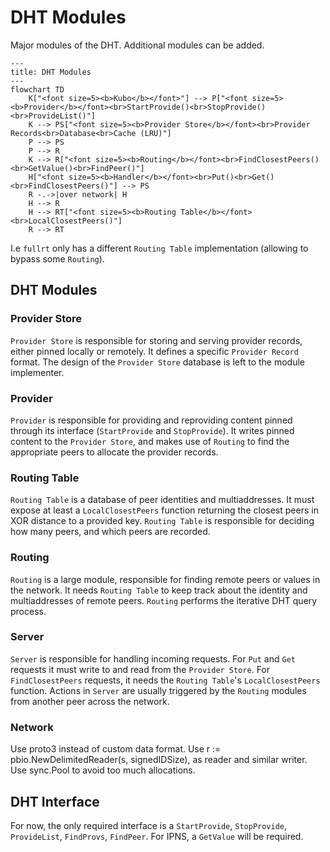 # DHT Modules

Major modules of the DHT. Additional modules can be added.

```mermaid
---
title: DHT Modules
---
flowchart TD
    K["<font size=5><b>Kubo</b></font>"] --> P["<font size=5><b>Provider</b></font><br>StartProvide()<br>StopProvide()<br>ProvideList()"]
    K --> PS["<font size=5><b>Provider Store</b></font><br>Provider Records<br>Database<br>Cache (LRU)"]
    P --> PS
    P --> R
    K --> R["<font size=5><b>Routing</b></font><br>FindClosestPeers()<br>GetValue()<br>FindPeer()"]
    H["<font size=5><b>Handler</b></font><br>Put()<br>Get()<br>FindClosestPeers()"] --> PS
    R -.->|over network| H
    H --> R
    H --> RT["<font size=5><b>Routing Table</b></font><br>LocalClosestPeers()"]
    R --> RT
```

I.e `fullrt` only has a different `Routing Table` implementation (allowing to bypass some `Routing`).

## DHT Modules

### Provider Store

`Provider Store` is responsible for storing and serving provider records, either pinned locally or remotely. It defines a specific `Provider Record` format. The design of the `Provider Store` database is left to the module implementer.

### Provider

`Provider` is responsible for providing and reproviding content pinned through its interface (`StartProvide` and `StopProvide`). It writes pinned content to the `Provider Store`, and makes use of `Routing` to find the appropriate peers to allocate the provider records.

### Routing Table

`Routing Table` is a database of peer identities and multiaddresses. It must expose at least a `LocalClosestPeers` function returning the closest peers in XOR distance to a provided key. `Routing Table` is responsible for deciding how many peers, and which peers are recorded.

### Routing

`Routing` is a large module, responsible for finding remote peers or values in the network. It needs `Routing Table` to keep track about the identity and multiaddresses of remote peers. `Routing` performs the iterative DHT query process.

### Server

`Server` is responsible for handling incoming requests. For `Put` and `Get` requests it must write to and read from the `Provider Store`. For `FindClosestPeers` requests, it needs the `Routing Table`'s `LocalClosestPeers` function. Actions in `Server` are usually triggered by the `Routing` modules from another peer across the network.

### Network

Use proto3 instead of custom data format.
Use r := pbio.NewDelimitedReader(s, signedIDSize), as reader and similar writer.
Use sync.Pool to avoid too much allocations.

## DHT Interface

For now, the only required interface is a `StartProvide`, `StopProvide`, `ProvideList`, `FindProvs`, `FindPeer`. For IPNS, a `GetValue` will be required.
